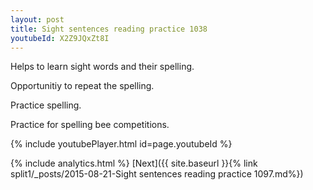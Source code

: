 ```yaml
---
layout: post
title: Sight sentences reading practice 1038
youtubeId: X2Z9JQxZt8I
---
```

 
 
Helps to learn sight words and their spelling.

Opportunitiy to repeat the spelling. 

Practice spelling. 
 
Practice for spelling bee competitions. 
 
{% include youtubePlayer.html id=page.youtubeId %}
 
 
{% include analytics.html %} 
[Next]({{ site.baseurl }}{% link  split1/_posts/2015-08-21-Sight sentences reading practice 1097.md%})
 
